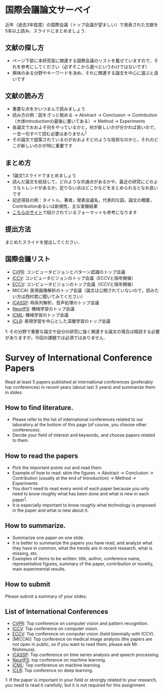 # 国際会議論文サーベイ
近年（過去3年程度）の国際会議（トップ会議が望ましい）で発表された文献を5本以上読み，スライドにまとめましょう．

## 文献の探し方
* ページ下部に本研究室に関連する国際会議のリストを載せていますので，それを参考にしてください（必ずそこから選べというわけではないです）
* 興味のある分野やキーワードを決め，それに関連する論文を中心に選ぶと良いです

## 文献の読み方 
* 重要な点をかいつまんで読みましょう
* 読み方の例：図をざっと眺める -> Abstract -> Conclusion -> Contribution（大体Introductionの最後に書いてある）-> Method -> Experiments
* 各論文でおおよそ何をやっているかと，何が新しいかが分かれば良いので，一言一句すべて読む必要はありません<sup>[1](#myfootnote1)</sup>
* その論文で提案されているのがおおよそどのような技術なのかと，それのどこが新しいのかが特に重要です

## まとめ方 
* 1論文1スライドでまとめましょう
* 読んだ論文を総括して，どのような共通点があるかや，最近の研究にどのようなトレンドがあるか，足りない点はどこかなどをまとめられるとなお良いです
* 記述項目の例：タイトル，著者，発表会議名，代表的な図，論文の概要，Contributionあるいは新規性，主な実験結果
* [こちらのサイト](http://lafrenze.hatenablog.com/entry/2015/08/04/120205)で紹介されているフォーマットも参考になります

## 提出方法
まとめたスライドを提出してください．

## 国際会議リスト
* [CVPR](https://openaccess.thecvf.com/CVPR2020): コンピュータビジョンとパターン認識のトップ会議
* [ICCV](http://openaccess.thecvf.com/ICCV2019.py): コンピュータビジョンのトップ会議（ECCVと隔年開催）
* [ECCV](https://www.ecva.net/papers.php): コンピュータビジョンのトップ会議（ICCVと隔年開催）
* MICCAI: 医用画像解析のトップ会議（論文は公開されていないので，読みたい方は西村君に聞いてみてください）
* [ICASSP](https://ieeexplore.ieee.org/xpl/conhome/9040208/proceeding): 時系列解析，音声処理のトップ会議
* [NeurIPS](https://papers.nips.cc/paper/2020): 機械学習のトップ会議
* [ICML](http://proceedings.mlr.press/v97/): 機械学習のトップ会議
* [ICLR](https://openreview.net/group?id=ICLR.cc/2021/Conference): 表現学習を中心とした深層学習のトップ会議

<a name="myfootnote1">1</a>: その分野で重要な論文や自分の研究に強く関連する論文の場合は精読する必要がありますが，今回の課題では必須ではありません．

# Survey of International Conference Papers
Read at least 5 papers published at international conferences (preferably top conferences) in recent years (about last 3 years) and summarize them in slides.

## How to find literature.
* Please refer to the list of international conferences related to our laboratory at the bottom of this page (of course, you choose other conferences).
* Decide your field of interest and keywords, and choose papers related to them.

## How to read the papers 
* Pick the important points out and read them.
* Example of how to read: skim the figures -> Abstract -> Conclusion -> Contribution (usually at the end of Introduction) -> Method -> Experiments
* You don't need to read every word of each paper because you only need to know roughly what has been done and what is new in each paper<sup>[1](#myfootnote1)</sup>.
* It is especially important to know roughly what technology is proposed in the paper and what is new about it.

## How to summarize. 
* Summarize one paper on one slide.
* It is better to summarize the papers you have read, and analyze what they have in common, what the trends are in recent research, what is missing, etc.
* Examples of items to be written: title, author, conference name, representative figures, summary of the paper, contribution or novelty, main experimental results.

## How to submit
Please submit a summary of your slides.

## List of International Conferences
* [CVPR](https://openaccess.thecvf.com/CVPR2020): Top conference on computer vision and pattern recognition.
* [ICCV](http://openaccess.thecvf.com/ICCV2019.py): Top conference on computer vision.  
* [ECCV](https://www.ecva.net/papers.php): Top conference on computer vision (held biennially with ICCV).  
* [MICCAI]: Top conference on medical image analysis (the papers are not open in public, so if you want to read them, please ask Mr. Nishimura).  
* [ICASSP](https://ieeexplore.ieee.org/xpl/conhome/9040208/proceeding): Top conference on time series analysis and speech processing.  
* [NeurIPS](https://papers.nips.cc/paper/2020): top conference on machine learning.  
* [ICML](http://proceedings.mlr.press/v97/): Top conference on machine learning.  
* [ICLR](https://openreview.net/group?id=ICLR.cc/2021/Conference): Top conference on deep learning.  

<a name="myfootnote1">1</a>: If the paper is important in your field or strongly related to your research, you need to read it carefully; but it is not required for this assignment.

